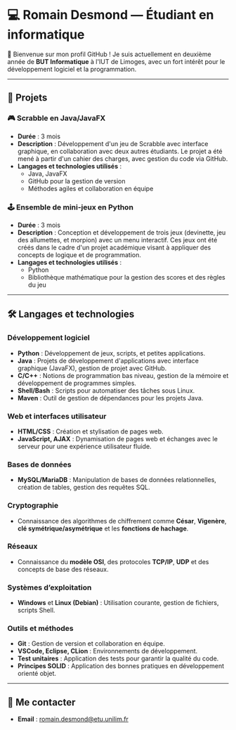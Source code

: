 # 💻 Romain Desmond — Étudiant en informatique

👋 Bienvenue sur mon profil GitHub ! Je suis actuellement en deuxième année de **BUT Informatique** à l'IUT de Limoges, avec un fort intérêt pour le développement logiciel et la programmation.

---

## 🚀 Projets

### 🎮 **Scrabble en Java/JavaFX**
- **Durée** : 3 mois
- **Description** : Développement d'un jeu de Scrabble avec interface graphique, en collaboration avec deux autres étudiants. Le projet a été mené à partir d'un cahier des charges, avec gestion du code via GitHub.
- **Langages et technologies utilisés** : 
  - Java, JavaFX
  - GitHub pour la gestion de version
  - Méthodes agiles et collaboration en équipe

### 🕹 **Ensemble de mini-jeux en Python**
- **Durée** : 3 mois
- **Description** : Conception et développement de trois jeux (devinette, jeu des allumettes, et morpion) avec un menu interactif. Ces jeux ont été créés dans le cadre d'un projet académique visant à appliquer des concepts de logique et de programmation.
- **Langages et technologies utilisés** : 
  - Python
  - Bibliothèque mathématique pour la gestion des scores et des règles du jeu

---

## 🛠️ Langages et technologies

### **Développement logiciel**
- **Python** : Développement de jeux, scripts, et petites applications.
- **Java** : Projets de développement d'applications avec interface graphique (JavaFX), gestion de projet avec GitHub.
- **C/C++** : Notions de programmation bas niveau, gestion de la mémoire et développement de programmes simples.
- **Shell/Bash** : Scripts pour automatiser des tâches sous Linux.
- **Maven** : Outil de gestion de dépendances pour les projets Java.

### **Web et interfaces utilisateur**
- **HTML/CSS** : Création et stylisation de pages web.
- **JavaScript, AJAX** : Dynamisation de pages web et échanges avec le serveur pour une expérience utilisateur fluide.

### **Bases de données**
- **MySQL/MariaDB** : Manipulation de bases de données relationnelles, création de tables, gestion des requêtes SQL.

### **Cryptographie**
- Connaissance des algorithmes de chiffrement comme **César**, **Vigenère**, **clé symétrique/asymétrique** et les **fonctions de hachage**.

### **Réseaux**
- Connaissance du **modèle OSI**, des protocoles **TCP/IP**, **UDP** et des concepts de base des réseaux.

### **Systèmes d’exploitation**
- **Windows** et **Linux (Debian)** : Utilisation courante, gestion de fichiers, scripts Shell.

### **Outils et méthodes**
- **Git** : Gestion de version et collaboration en équipe.
- **VSCode, Eclipse, CLion** : Environnements de développement.
- **Test unitaires** : Application des tests pour garantir la qualité du code.
- **Principes SOLID** : Application des bonnes pratiques en développement orienté objet.

---

## 🔗 Me contacter

- **Email** : romain.desmond@etu.unilim.fr
